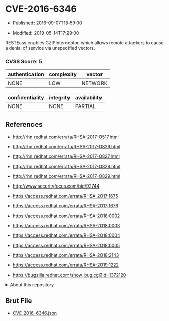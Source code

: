 # CVE-2016-6346

- Published: 2016-09-07T18:59:00

- Modified: 2019-05-14T17:29:00

RESTEasy enables GZIPInterceptor, which allows remote attackers to cause a denial of service via unspecified vectors.

### CVSS Score: **5**

| authentication | complexity | vector |
| --- | --- | --- |
| NONE | LOW | NETWORK |

| confidentiality | integrity | availability |
| --- | --- | --- |
| NONE | NONE | PARTIAL |

## References

* http://rhn.redhat.com/errata/RHSA-2017-0517.html

* http://rhn.redhat.com/errata/RHSA-2017-0826.html

* http://rhn.redhat.com/errata/RHSA-2017-0827.html

* http://rhn.redhat.com/errata/RHSA-2017-0828.html

* http://rhn.redhat.com/errata/RHSA-2017-0829.html

* http://www.securityfocus.com/bid/92744

* https://access.redhat.com/errata/RHSA-2017:1675

* https://access.redhat.com/errata/RHSA-2017:1676

* https://access.redhat.com/errata/RHSA-2018:0002

* https://access.redhat.com/errata/RHSA-2018:0003

* https://access.redhat.com/errata/RHSA-2018:0004

* https://access.redhat.com/errata/RHSA-2018:0005

* https://access.redhat.com/errata/RHSA-2018:2143

* https://access.redhat.com/errata/RHSA-2019:1222

* https://bugzilla.redhat.com/show_bug.cgi?id=1372120

<details>
<summary>About this repository</summary> 

  This repository is part of the project [Live Hack CVE](https://github.com/Live-Hack-CVE). Main website can be found [www.live-hack.org](https://www.live-hack.org) 
  
  Made by [Sn0wAlice](https://github.com/Sn0wAlice) for the people that care about security and need to have a feed of the latest CVEs. Hope you enjoy it, don't forget to star the repo and follow me on [Twitter](https://twitter.com/Sn0wAlice) and [Github](https://github.com/Sn0wAlice). And that is my [personnal website](https://www.alice-snow.me/)

  - [Home Page](https://github.com/Live-Hack-CVE)
  - [Framework](https://github.com/Live-Hack-CVE/cve-framework)
  - [CVE database](https://github.com/Live-Hack-CVE/full_database)
  - [Changelog](https://github.com/Live-Hack-CVE/Changelog)
</details>

## Brut File

* [CVE-2016-6346.json](https://raw.githubusercontent.com/Live-Hack-CVE/full_database/main/cves/2016/CVE-2016-6346.json)

